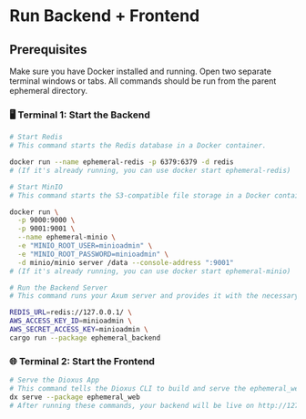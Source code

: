 # Run Backend + Frontend

## Prerequisites

Make sure you have Docker installed and running.
Open two separate terminal windows or tabs.
All commands should be run from the parent ephemeral directory.

### 🖥️ Terminal 1: Start the Backend

```bash
# Start Redis
# This command starts the Redis database in a Docker container.

docker run --name ephemeral-redis -p 6379:6379 -d redis
# (If it's already running, you can use docker start ephemeral-redis)
```

```bash
# Start MinIO
# This command starts the S3-compatible file storage in a Docker container.

docker run \
  -p 9000:9000 \
  -p 9001:9001 \
  --name ephemeral-minio \
  -e "MINIO_ROOT_USER=minioadmin" \
  -e "MINIO_ROOT_PASSWORD=minioadmin" \
  -d minio/minio server /data --console-address ":9001"
# (If it's already running, you can use docker start ephemeral-minio)
```

```bash
# Run the Backend Server
# This command runs your Axum server and provides it with the necessary environment variables to connect to Redis and MinIO.

REDIS_URL=redis://127.0.0.1/ \
AWS_ACCESS_KEY_ID=minioadmin \
AWS_SECRET_ACCESS_KEY=minioadmin \
cargo run --package ephemeral_backend
```

### 🌐 Terminal 2: Start the Frontend

```bash
# Serve the Dioxus App
# This command tells the Dioxus CLI to build and serve the ephemeral_web package.
dx serve --package ephemeral_web
# After running these commands, your backend will be live on http://127.0.0.1:3000 and your frontend will be available at the URL provided by dx (usually http://127.0.0.1:8080).
```
